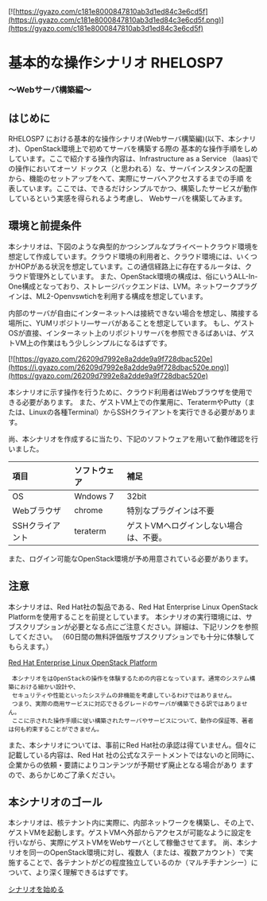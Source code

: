 [![https://gyazo.com/c181e8000847810ab3d1ed84c3e6cd5f](https://i.gyazo.com/c181e8000847810ab3d1ed84c3e6cd5f.png)](https://gyazo.com/c181e8000847810ab3d1ed84c3e6cd5f)
# 基本的な操作シナリオ RHELOSP7
### ～Webサーバ構築編～
## はじめに
RHELOSP7 における基本的な操作シナリオ(Webサーバ構築編)(以下、本シナリオ)、OpenStack環境上で初めてサーバを構築する際の
基本的な操作手順をしめしています。ここで紹介する操作内容は、Infrastructure as a Service （Iaas)での操作においてオーソ
ドックス（と思われる）な、サーバインスタンスの配置から、機能のセットアップをへて、実際にサーバへアクセスするまでの手順
を表しています。ここでは、できるだけシンプルでかつ、構築したサービスが動作しているという実感を得られるよう考慮し、
Webサーバを構築してみます。

## 環境と前提条件

本シナリオは、下図のような典型的かつシンプルなプライベートクラウド環境を想定して作成しています。クラウド環境の利用者と、クラウド環境には、いくつかHOPがある状況を想定しています。この通信経路上に存在するルータは、クラウド管理外としています。
また、OpenStack環境の構成は、俗にいうALL-In-One構成となっており、ストレージバックエンドは、LVM。ネットワークプラグインは、ML2-Openvswtichを利用する構成を想定しています。

内部のサーバが自由にインターネットへは接続できない場合を想定し、隣接する場所に、YUMリポジトリ―サーバがあることを想定しています。
もし、ゲストOSが直接、インターネット上のリポジトリサーバを参照できるばあいは、ゲストVM上の作業はもう少しシンプルになるはずです。

[![https://gyazo.com/26209d7992e8a2dde9a9f728dbac520e](https://i.gyazo.com/26209d7992e8a2dde9a9f728dbac520e.png)](https://gyazo.com/26209d7992e8a2dde9a9f728dbac520e)

本シナリオに示す操作を行うために、クラウド利用者はWebブラウザを使用できる必要があります。
また、ゲストVM上での作業用に、TeratermやPutty（または、Linuxの各種Terminal）からSSHクライアントを実行できる必要があります。

尚、本シナリオを作成するに当たり、下記のソフトウェアを用いて動作確認を行いました。

| 項目 | ソフトウェア | 補足 |
|:-----------|:------------|:------------|
| OS       | Wndows 7 | 32bit     |
| Webブラウザ   | chrome | 特別なプラグインは不要  |
| SSHクライアント   | teraterm | ゲストVMへログインしない場合は、不要。  |

また、ログイン可能なOpenStack環境が予め用意されている必要があります。


## 注意
本シナリオは、Red Hat社の製品である、Red Hat Enterprise Linux OpenStack Platformを使用することを前提としています。
本シナリオの実行環境には、サブスクリプションが必要となる点にご注意ください。詳細は、下記リンクを参照してください。
（60日間の無料評価版サブスクリプションでも十分に体験してもらえます。）

[Red Hat Enterprise Linux OpenStack Platform](https://access.redhat.com/products/red-hat-enterprise-linux-openstack-platform/)

```Note
 本シナリオをはOpenStackの操作を体験するための内容となっています。通常のシステム構築における細かい設計や、
 セキュリティや性能といったシステムの非機能を考慮しているわけではありません。
 つまり、実際の商用サービスに対応できるグレードのサーバが構築できる訳ではありません。
 ここに示された操作手順に従い構築されたサーバやサービスについて、動作の保証等、著者は何も約束することができません。
```

また、本シナリオについては、事前にRed Hat社の承認は得ていません。個々に記載している内容は、Red Hat 社の公式なステートメントではないのと同時に、企業からの依頼・要請によりコンテンツが予期せず廃止となる場合があり
ますので、あらかじめご了承ください。


## 本シナリオのゴール
本シナリオは、核テナント内に実際に、内部ネットワークを構築し、その上で、ゲストVMを起動します。ゲストVMへ外部からアクセスが可能なように設定を行いながら、実際にゲストVMをWebサーバとして稼働させてます。
尚、本シナリオを同一のOpenStack環境に対し、複数人（または、複数アカウント）で実施することで、各テナントがどの程度独立しているのか（マルチ手ナンシー）について、より深く理解できるはずです。

[シナリオを始める](https://github.com/taraki1978/OpenStackBasicScenario/blob/master/kilo/rhelosp/jp/scenario/01-access-cloud.md)
